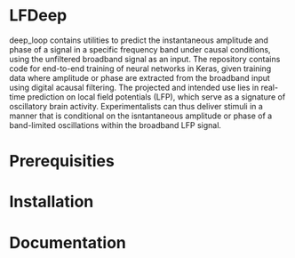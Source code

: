 # LFDeep

deep_loop contains utilities to predict the instantaneous amplitude and phase of a signal in a specific frequency band under causal conditions, using the unfiltered broadband signal as an input. The repository contains code for end-to-end training of neural networks in Keras, given training data where amplitude or phase are extracted from the broadband input using digital acausal filtering. The projected and intended use lies in real-time prediction on local field potentials (LFP), which serve as a signature of oscillatory brain activity. Experimentalists can thus deliver stimuli in a manner that is conditional on the isntantaneous amplitude or phase of a band-limited oscillations within the broadband LFP signal.

# Prerequisities

# Installation

# Documentation

